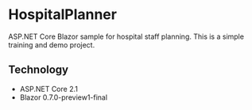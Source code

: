 # HospitalPlanner
ASP.NET Core Blazor sample for hospital staff planning.
This is a simple training and demo project.

## Technology
- ASP.NET Core 2.1
- Blazor 0.7.0-preview1-final

